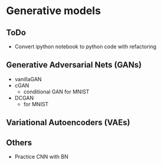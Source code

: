 # Generative models

## ToDo

* Convert ipython notebook to python code with refactoring

## Generative Adversarial Nets (GANs)

* vanillaGAN
* cGAN
    * conditional GAN for MNIST
* DCGAN
    * for MNIST

## Variational Autoencoders (VAEs)

## Others

* Practice CNN with BN
